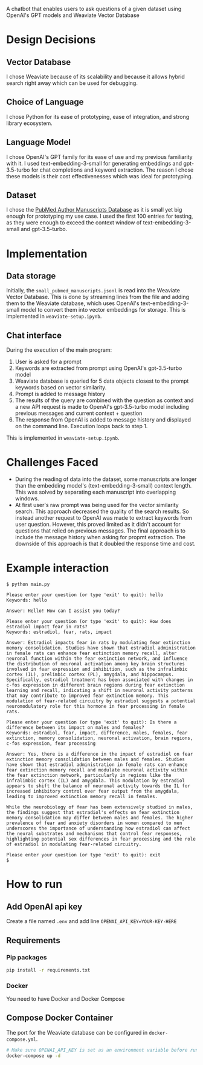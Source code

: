 A chatbot that enables users to ask questions of a given dataset using OpenAI's GPT models and Weaviate Vector Database

# Design Decisions
## Vector Database
I chose Weaviate because of its scalability and because it allows hybrid search right away which can be used for debugging.

## Choice of Language
I chose Python for its ease of prototyping, ease of integration, and strong library ecosystem.

## Language Model
I chose OpenAI's GPT family for its ease of use and my previous familiarity with it. I used text-embedding-3-small for generating embeddings and gpt-3.5-turbo for chat completions and keyword extraction. The reason I chose these models is their cost effectivenesses which was ideal for prototyping.

## Dataset
I chose the [PubMed Author Manuscripts Database](https://huggingface.co/datasets/TaylorAI/pubmed_author_manuscripts) as it is small yet big enough for prototyping my use case. I used the first 100 entries for testing, as they were enough to exceed the context window of text-embedding-3-small and gpt-3.5-turbo.

# Implementation
## Data storage
Initially, the `small_pubmed_manuscripts.jsonl` is read into the Weaviate Vector Database. This is done by streaming lines from the file and adding them to the Weaviate database, which uses OpenAI's text-embedding-3-small model to convert them into vector embeddings for storage. This is implemented in `weaviate-setup.ipynb`.

## Chat interface
During the execution of the main program:
1. User is asked for a prompt
2. Keywords are extracted from prompt using OpenAI's gpt-3.5-turbo model
3. Weaviate database is queried for 5 data objects closest to the prompt keywords based on vector similarity.
4. Prompt is added to message history
5. The results of the query are combined with the question as context and a new API request is made to OpenAI's gpt-3.5-turbo model including previous messages and current context + question
6. The response from OpenAI is added to message history and displayed on the command line. Execution loops back to step 1.

This is implemented in `weaviate-setup.ipynb`.

# Challenges Faced
- During the reading of data into the dataset, some manuscripts are longer than the embedding model's (text-embedding-3-small) context length. This was solved by separating each manuscript into overlapping windows.
- At first user's raw prompt was being used for the vector similarity search. This approach decreased the quality of the search results. So instead another request to OpenAI was made to extract keywords from user question. However, this proved limited as it didn't account for questions that relied on previous messages. The final approach is to include the message history when asking for propmt extraction. The downside of this approach is that it doubled the response time and cost.


# Example interaction
```
$ python main.py

Please enter your question (or type 'exit' to quit): hello
Keywords: hello

Answer: Hello! How can I assist you today?

Please enter your question (or type 'exit' to quit): How does estradiol impact fear in rats?
Keywords: estradiol, fear, rats, impact

Answer: Estradiol impacts fear in rats by modulating fear extinction memory consolidation. Studies have shown that estradiol administration in female rats can enhance fear extinction memory recall, alter neuronal function within the fear extinction network, and influence the distribution of neuronal activation among key brain structures involved in fear expression and inhibition, such as the infralimbic cortex (IL), prelimbic cortex (PL), amygdala, and hippocampus. Specifically, estradiol treatment has been associated with changes in c-fos expression in different brain regions during fear extinction learning and recall, indicating a shift in neuronal activity patterns that may contribute to improved fear extinction memory. This modulation of fear-related circuitry by estradiol suggests a potential neuromodulatory role for this hormone in fear processing in female rats.

Please enter your question (or type 'exit' to quit): Is there a difference between its impact on males and females?
Keywords: estradiol, fear, impact, difference, males, females, fear extinction, memory consolidation, neuronal activation, brain regions, c-fos expression, fear processing

Answer: Yes, there is a difference in the impact of estradiol on fear extinction memory consolidation between males and females. Studies have shown that estradiol administration in female rats can enhance fear extinction memory recall and modulate neuronal activity within the fear extinction network, particularly in regions like the infralimbic cortex (IL) and amygdala. This modulation by estradiol appears to shift the balance of neuronal activity towards the IL for increased inhibitory control over fear output from the amygdala, leading to improved extinction memory recall in females.

While the neurobiology of fear has been extensively studied in males, the findings suggest that estradiol's effects on fear extinction memory consolidation may differ between males and females. The higher prevalence of fear and anxiety disorders in women compared to men underscores the importance of understanding how estradiol can affect the neural substrates and mechanisms that control fear responses, highlighting potential sex differences in fear processing and the role of estradiol in modulating fear-related circuitry.

Please enter your question (or type 'exit' to quit): exit
$
```

# How to run
## Add OpenAI api key
Create a file named `.env` and add line `OPENAI_API_KEY=YOUR-KEY-HERE`

## Requirements
### Pip packages
```bash
pip install -r requirements.txt
```
### Docker
You need to have Docker and Docker Compose

## Compose Docker Container
The port for the Weaviate database can be configured in `docker-compose.yml`.

```bash
# Make sure OPENAI_API_KEY is set as an environment variable before running this
docker-compose up -d
```